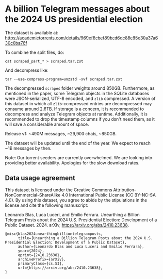 # A billion Telegram messages about the 2024 US presidential election
The dataset is available at: https://academictorrents.com/details/969ef8cbef89bcd6dc88e85e30a37a630c0ba76f

To combine the split files, do:
```
cat scraped_part_* > scraped.tar.zst
```
And decompress like:
```
tar --use-compress-program=unzstd -xvf scraped.tar.zst
```

The decompressed `scraped` folder weights around 850GB. Furthermore, as mentioned in the paper, some Telegram objects in the SQLite databases were JSON-serialized, UTF-8 encoded, and `zlib` compressed. A version of this dataset in which all `zlib`-compressed entries are decompressed may consume around 2.6TB. If storage is a concern, it is recommended to decompress and analyze Telegram objects at runtime. Additionally, it is recommended to drop the timestamp columns if you don't need them, as it will save a considerable amount of space.

Release v1: ~490M messages, ~29,900 chats, ~850GB.

The dataset will be updated until the end of the year. We expect to reach ~1B messages by then.

Note: Our torrent seeders are currently overwhelmed. We are looking into providing better availability. Apologies for the slow download rates.


## Data usage agreement
This dataset is licensed under the Creative Commons Attribution-NonCommercial-ShareAlike 4.0 International Public License (CC BY-NC-SA 4.0). By using this dataset, you agree to abide by the stipulations in the license and cite the following manuscript:

Leonardo Blas, Luca Luceri, and Emilio Ferrara. Unearthing a Billion Telegram Posts about the 2024 U.S. Presidential Election: Development of a Public Dataset. 2024. arXiv, https://arxiv.org/abs/2410.23638.

```
@misc{blas2024unearthingbilliontelegramposts,
      title={Unearthing a Billion Telegram Posts about the 2024 U.S. Presidential Election: Development of a Public Dataset}, 
      author={Leonardo Blas and Luca Luceri and Emilio Ferrara},
      year={2024},
      eprint={2410.23638},
      archivePrefix={arXiv},
      primaryClass={cs.SI},
      url={https://arxiv.org/abs/2410.23638}, 
}
```

